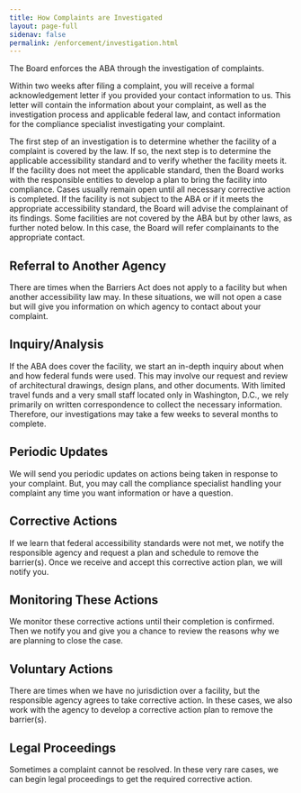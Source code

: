 ```yaml
---
title: How Complaints are Investigated
layout: page-full
sidenav: false
permalink: /enforcement/investigation.html
---
```

The Board enforces the ABA through the investigation of complaints.

Within two weeks after filing a complaint, you will receive a formal acknowledgement letter if you provided your contact information to us. This letter will contain the information about your complaint, as well as the investigation process and applicable federal law, and contact information for the compliance specialist investigating your complaint.

The first step of an investigation is to determine whether the facility of a complaint is covered by the law. If so, the next step is to determine the applicable accessibility standard and to verify whether the facility meets it. If the facility does not meet the applicable standard, then the Board works with the responsible entities to develop a plan to bring the facility into compliance. Cases usually remain open until all necessary corrective action is completed. If the facility is not subject to the ABA or if it meets the appropriate accessibility standard, the Board will advise the complainant of its findings. Some facilities are not covered by the ABA but by other laws, as further noted below. In this case, the Board will refer complainants to the appropriate contact.

## Referral to Another Agency

There are times when the Barriers Act does not apply to a facility but when another accessibility law may. In these situations, we will not open a case but will give you information on which agency to contact about your complaint.

## Inquiry/Analysis

If the ABA does cover the facility, we start an in-depth inquiry about when and how federal funds were used. This may involve our request and review of architectural drawings, design plans, and other documents. With limited travel funds and a very small staff located only in Washington, D.C., we rely primarily on written correspondence to collect the necessary information. Therefore, our investigations may take a few weeks to several months to complete.

## Periodic Updates

We will send you periodic updates on actions being taken in response to your complaint. But, you may call the compliance specialist handling your complaint any time you want information or have a question.

## Corrective Actions

If we learn that federal accessibility standards were not met, we notify the responsible agency and request a plan and schedule to remove the barrier(s). Once we receive and accept this corrective action plan, we will notify you.

## Monitoring These Actions

We monitor these corrective actions until their completion is confirmed. Then we notify you and give you a chance to review the reasons why we are planning to close the case.

## Voluntary Actions

There are times when we have no jurisdiction over a facility, but the responsible agency agrees to take corrective action. In these cases, we also work with the agency to develop a corrective action plan to remove the barrier(s).

## Legal Proceedings

Sometimes a complaint cannot be resolved. In these very rare cases, we can begin legal proceedings to get the required corrective action.
